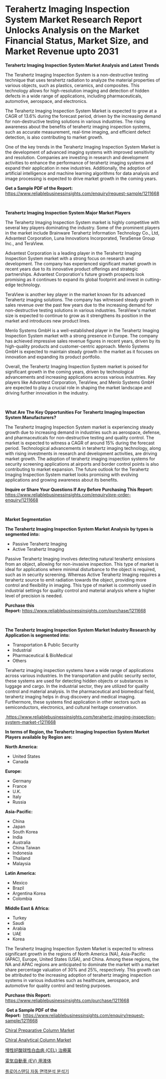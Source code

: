 <p><h1>Terahertz Imaging Inspection System Market Research Report Unlocks Analysis on the Market Financial Status, Market Size, and Market Revenue upto 2031</h1></p><p><strong>Terahertz Imaging Inspection System Market Analysis and Latest Trends</strong></p>
<p><p>The Terahertz Imaging Inspection System is a non-destructive testing technique that uses terahertz radiation to analyze the material properties of various objects, such as plastics, ceramics, and composites. This technology allows for high-resolution imaging and detection of hidden defects in a wide range of applications, including pharmaceuticals, automotive, aerospace, and electronics.</p><p>The Terahertz Imaging Inspection System Market is expected to grow at a CAGR of 13.6% during the forecast period, driven by the increasing demand for non-destructive testing solutions in various industries. The rising awareness about the benefits of terahertz imaging inspection systems, such as accurate measurement, real-time imaging, and efficient defect detection, is also contributing to market growth.</p><p>One of the key trends in the Terahertz Imaging Inspection System Market is the development of advanced imaging systems with improved sensitivity and resolution. Companies are investing in research and development activities to enhance the performance of terahertz imaging systems and expand their application in new industries. Additionally, the adoption of artificial intelligence and machine learning algorithms for data analysis and image processing is expected to drive market growth in the coming years.</p></p>
<p><strong>Get a Sample PDF of the Report:&nbsp;</strong> <a href="https://www.reliablebusinessinsights.com/enquiry/request-sample/1211668">https://www.reliablebusinessinsights.com/enquiry/request-sample/1211668</a></p>
<p>&nbsp;</p>
<p><strong>Terahertz Imaging Inspection System Major Market Players</strong></p>
<p><p>The Terahertz Imaging Inspection System market is highly competitive with several key players dominating the industry. Some of the prominent players in the market include Brainware Terahertz Information Technology Co., Ltd, Advantest Corporation, Luna Innovations Incorporated, TeraSense Group Inc., and TeraView.</p><p>Advantest Corporation is a leading player in the Terahertz Imaging Inspection System market with a strong focus on research and development. The company has experienced significant market growth in recent years due to its innovative product offerings and strategic partnerships. Advantest Corporation's future growth prospects look promising as it continues to expand its global footprint and invest in cutting-edge technology.</p><p>TeraView is another key player in the market known for its advanced Terahertz imaging solutions. The company has witnessed steady growth in sales revenue over the past few years due to the increasing demand for non-destructive testing solutions in various industries. TeraView's market size is expected to continue to grow as it strengthens its position in the market and introduces new product lines.</p><p>Menlo Systems GmbH is a well-established player in the Terahertz Imaging Inspection System market with a strong presence in Europe. The company has achieved impressive sales revenue figures in recent years, driven by its high-quality products and customer-centric approach. Menlo Systems GmbH is expected to maintain steady growth in the market as it focuses on innovation and expanding its product portfolio.</p><p>Overall, the Terahertz Imaging Inspection System market is poised for significant growth in the coming years, driven by technological advancements and increasing applications across various industries. Key players like Advantest Corporation, TeraView, and Menlo Systems GmbH are expected to play a crucial role in shaping the market landscape and driving further innovation in the industry.</p></p>
<p>&nbsp;</p>
<p><strong>What Are The Key Opportunities For Terahertz Imaging Inspection System Manufacturers?</strong></p>
<p><p>The Terahertz Imaging Inspection System market is experiencing steady growth due to increasing demand in industries such as aerospace, defense, and pharmaceuticals for non-destructive testing and quality control. The market is expected to witness a CAGR of around 15% during the forecast period. Technological advancements in terahertz imaging technology, along with rising investments in research and development activities, are driving market growth. The adoption of terahertz imaging inspection systems for security screening applications at airports and border control points is also contributing to market expansion. The future outlook for the Terahertz Imaging Inspection System market looks promising with evolving applications and growing awareness about its benefits.</p></p>
<p><strong>Inquire or Share Your Questions If Any Before Purchasing This Report:</strong> <a href="https://www.reliablebusinessinsights.com/enquiry/pre-order-enquiry/1211668">https://www.reliablebusinessinsights.com/enquiry/pre-order-enquiry/1211668</a></p>
<p>&nbsp;</p>
<p><strong>Market Segmentation</strong></p>
<p><strong>The Terahertz Imaging Inspection System Market Analysis by types is segmented into:</strong></p>
<p><ul><li>Passive Terahertz Imaging</li><li>Active Terahertz Imaging</li></ul></p>
<p><p>Passive Terahertz Imaging involves detecting natural terahertz emissions from an object, allowing for non-invasive inspection. This type of market is ideal for applications where minimal disturbance to the object is required, such as in security screening. Whereas Active Terahertz Imaging requires a terahertz source to emit radiation towards the object, providing more control and flexibility in imaging. This type of market is commonly used in industrial settings for quality control and material analysis where a higher level of precision is needed.</p></p>
<p><strong>Purchase this Report:&nbsp;</strong><a href="https://www.reliablebusinessinsights.com/purchase/1211668">https://www.reliablebusinessinsights.com/purchase/1211668</a></p>
<p>&nbsp;</p>
<p><strong>The Terahertz Imaging Inspection System Market Industry Research by Application is segmented into:</strong></p>
<p><ul><li>Transportation & Public Security</li><li>Industrial</li><li>Pharmaceutical & BioMedical</li><li>Others</li></ul></p>
<p><p>Terahertz imaging inspection systems have a wide range of applications across various industries. In the transportation and public security sector, these systems are used for detecting hidden objects or substances in luggage and cargo. In the industrial sector, they are utilized for quality control and material analysis. In the pharmaceutical and biomedical field, terahertz imaging helps in drug discovery and medical imaging. Furthermore, these systems find application in other sectors such as semiconductors, electronics, and cultural heritage conservation.</p></p>
<p><a href="https://www.reliablebusinessinsights.com/terahertz-imaging-inspection-system-market-r1211668">&nbsp;https://www.reliablebusinessinsights.com/terahertz-imaging-inspection-system-market-r1211668</a></p>
<p><strong>In terms of Region, the Terahertz Imaging Inspection System Market Players available by Region are:</strong></p>
<p>
    <p> <strong> North America: </strong>
        <ul>
            <li>United States</li>
            <li>Canada</li>
        </ul>
        </p> 
    <p> <strong> Europe: </strong>
        <ul>
            <li>Germany</li>
            <li>France</li>
            <li>U.K.</li>
            <li>Italy</li>
            <li>Russia</li>
        </ul>
        </p> 
    <p> <strong> Asia-Pacific: </strong>
        <ul>
            <li>China</li>
            <li>Japan</li>
            <li>South Korea</li>
            <li>India</li>
            <li>Australia</li>
            <li>China Taiwan</li>
            <li>Indonesia</li>
            <li>Thailand</li>
            <li>Malaysia</li>
        </ul>
        </p> 
    <p> <strong> Latin America: </strong>
        <ul>
            <li>Mexico</li>
            <li>Brazil</li>
            <li>Argentina Korea</li>
            <li>Colombia</li>
        </ul>
        </p> 
    <p> <strong> Middle East & Africa: </strong>
        <ul>
            <li>Turkey</li>
            <li>Saudi</li>
            <li>Arabia</li>
            <li>UAE</li>
            <li>Korea</li>
        </ul>
    </p>
    </p>
<p><p>The Terahertz Imaging Inspection System Market is expected to witness significant growth in the regions of North America (NA), Asia-Pacific (APAC), Europe, United States (USA), and China. Among these regions, the NA and APAC regions are anticipated to dominate the market with a market share percentage valuation of 30% and 25%, respectively. This growth can be attributed to the increasing adoption of terahertz imaging inspection systems in various industries such as healthcare, aerospace, and automotive for quality control and testing purposes.</p></p>
<p><strong>Purchase this Report: </strong><a href="https://www.reliablebusinessinsights.com/purchase/1211668">https://www.reliablebusinessinsights.com/purchase/1211668</a></p>
<p>&nbsp;<strong>Get a Sample PDF of the Report:&nbsp;&nbsp;</strong><a href="https://www.reliablebusinessinsights.com/enquiry/request-sample/1211668">https://www.reliablebusinessinsights.com/enquiry/request-sample/1211668</a></p>
<p><strong></strong></p>
<p><p><a href="https://github.com/shotows/Market-Research-Report-List-2/blob/main/chiral-preparative-column-market.md">Chiral Preparative Column Market</a></p><p><a href="https://github.com/Sinjinluong3e0awx2m195k76/Market-Research-Report-List-2/blob/main/chiral-analytical-column-market.md">Chiral Analytical Column Market</a></p><p><a href="https://github.com/hardee896/Market-Research-Report-List-1/blob/main/1700867101504.md">慢性好酸球性白血病 (CEL) 治療薬</a></p><p><a href="https://github.com/ReyesKohler20231/Market-Research-Report-List-1/blob/main/1351785101503.md">電気自動車 (EV) 用液体</a></p><p><a href="https://github.com/langcat852024/Market-Research-Report-List-1/blob/main/521822695067.md">플로어스탠딩 자동 면역분석 분석기</a></p></p>